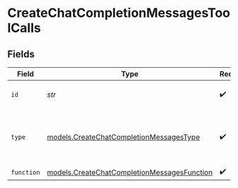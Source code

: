 # CreateChatCompletionMessagesToolCalls


## Fields

| Field                                                                                            | Type                                                                                             | Required                                                                                         | Description                                                                                      |
| ------------------------------------------------------------------------------------------------ | ------------------------------------------------------------------------------------------------ | ------------------------------------------------------------------------------------------------ | ------------------------------------------------------------------------------------------------ |
| `id`                                                                                             | *str*                                                                                            | :heavy_check_mark:                                                                               | The ID of the tool call.                                                                         |
| `type`                                                                                           | [models.CreateChatCompletionMessagesType](../models/createchatcompletionmessagestype.md)         | :heavy_check_mark:                                                                               | The type of the tool. Currently, only `function` is supported.                                   |
| `function`                                                                                       | [models.CreateChatCompletionMessagesFunction](../models/createchatcompletionmessagesfunction.md) | :heavy_check_mark:                                                                               | N/A                                                                                              |